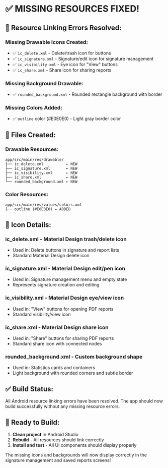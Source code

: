 # ✅ MISSING RESOURCES FIXED!

## 🔧 **Resource Linking Errors Resolved:**

### **Missing Drawable Icons Created:**
- ✅ `ic_delete.xml` - Delete/trash icon for buttons
- ✅ `ic_signature.xml` - Signature/edit icon for signature management  
- ✅ `ic_visibility.xml` - Eye icon for "View" buttons
- ✅ `ic_share.xml` - Share icon for sharing reports

### **Missing Background Drawable:**
- ✅ `rounded_background.xml` - Rounded rectangle background with border

### **Missing Colors Added:**
- ✅ `outline` color (#E0E0E0) - Light gray border color

## 📁 **Files Created:**

### **Drawable Resources:**
```
app/src/main/res/drawable/
├── ic_delete.xml          ← NEW
├── ic_signature.xml       ← NEW  
├── ic_visibility.xml      ← NEW
├── ic_share.xml           ← NEW
└── rounded_background.xml ← NEW
```

### **Color Resources:**
```
app/src/main/res/values/colors.xml
├── outline (#E0E0E0) ← ADDED
```

## 🎨 **Icon Details:**

### **ic_delete.xml** - Material Design trash/delete icon
- Used in: Delete buttons in signature and report lists
- Standard Material Design delete icon

### **ic_signature.xml** - Material Design edit/pen icon  
- Used in: Signature management menu and empty state
- Represents signature creation and editing

### **ic_visibility.xml** - Material Design eye/view icon
- Used in: "View" buttons for opening PDF reports
- Standard visibility/view icon

### **ic_share.xml** - Material Design share icon
- Used in: "Share" buttons for sharing PDF reports
- Standard share icon with connected nodes

### **rounded_background.xml** - Custom background shape
- Used in: Statistics cards and containers
- Light background with rounded corners and subtle border

## ✅ **Build Status:**
All Android resource linking errors have been resolved. The app should now build successfully without any missing resource errors.

## 🚀 **Ready to Build:**
1. **Clean project** in Android Studio
2. **Rebuild** - All resources should link correctly  
3. **Install and test** - All UI components should display properly

The missing icons and backgrounds will now display correctly in the signature management and saved reports screens!
